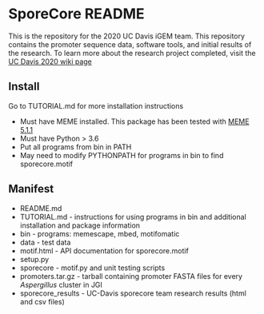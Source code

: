 # SporeCore README 
This is the repository for the 2020 UC Davis iGEM team. This repository contains the promoter sequence data, software tools, and initial results of the research. To learn more about the research project completed, visit the [UC Davis 2020 wiki page](https://2020.igem.org/Team:UC_Davis)

## Install

Go to TUTORIAL.md for more installation instructions

+ Must have MEME installed. This package has been tested with [MEME 5.1.1](http://meme-suite.org/doc/download.html)
+ Must have Python > 3.6
+ Put all programs from bin in PATH
+ May need to modify PYTHONPATH for programs in bin to find sporecore.motif

## Manifest

+ README.md
+ TUTORIAL.md - instructions for using programs in bin and additional installation and package information
+ bin - programs: memescape, mbed, motifomatic
+ data - test data 
+ motif.html - API documentation for sporecore.motif 
+ setup.py
+ sporecore - motif.py and unit testing scripts
+ promoters.tar.gz - tarball containing promoter FASTA files for every *Aspergillus* cluster in JGI
+ sporecore_results - UC-Davis sporecore team research results (html and csv files)

